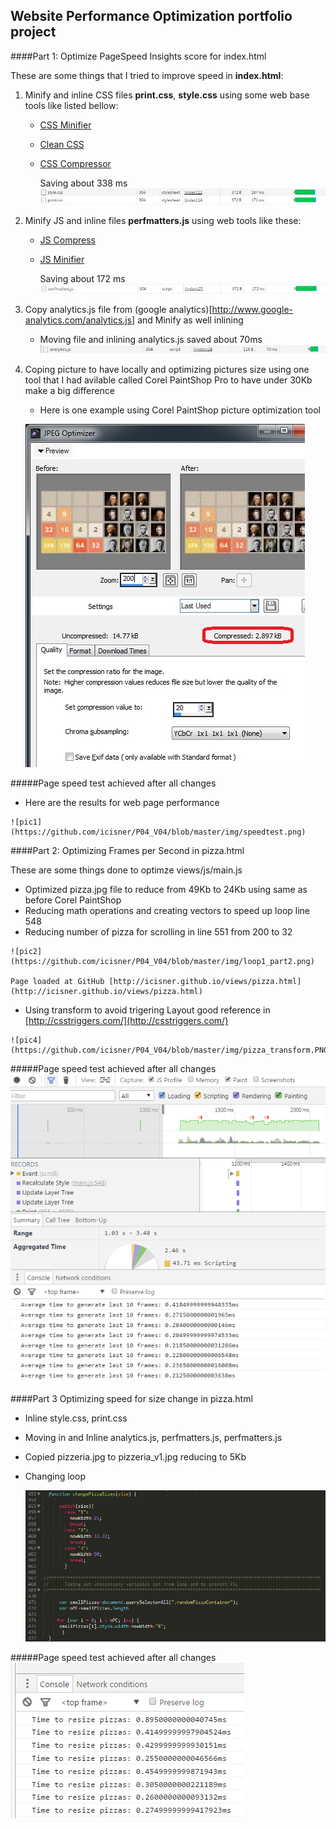 ## Website Performance Optimization portfolio project

####Part 1: Optimize PageSpeed Insights score for index.html

These are some things that I tried to improve speed in **index.html**:

1. Minify and inline CSS files **print.css**, **style.css** using some web base tools like listed bellow:

    * [CSS Minifier](https://cssminifier.com/)
    * [Clean CSS](http://www.cleancss.com/css-minify/)
    * [CSS Compressor](http://csscompressor.com/)
    
      Saving about 338 ms 
      ![test](https://github.com/icisner/P04_V04/blob/master/img/CSS_1.JPG)
    
2. Minify JS and inline files **perfmatters.js** using web tools like these:

   * [JS Compress](http://jscompress.com/)
   * [JS Minifier](https://javascript-minifier.com/)
    
      Saving about 172 ms 
      ![test2](https://github.com/icisner/P04_V04/blob/master/img/JS_1.JPG)
   
3. Copy analytics.js file from (google analytics)[http://www.google-analytics.com/analytics.js] and Minify as well inlining
   * Moving file and inlining analytics.js saved about 70ms
      ![test3](https://github.com/icisner/P04_V04/blob/master/img/analytics_js.JPG)

4. Coping picture to have locally and optimizing pictures size using one tool that I had avilable called Corel PaintShop Pro to have under 30Kb make a big difference
   
   * Here is one example using Corel PaintShop picture optimization tool
   
	![pic](https://github.com/icisner/P04_V04/blob/master/img/CorelPaintShop.jpg)

#####Page speed test achieved after all changes

   * Here are the results for web page performance
   
	![pic1](https://github.com/icisner/P04_V04/blob/master/img/speedtest.png)


####Part 2: Optimizing Frames per Second in pizza.html

These are some things done to optimze views/js/main.js

   * Optimized pizza.jpg file to reduce from 49Kb to 24Kb using same as before Corel PaintShop
   * Reducing math operations and creating vectors to speed up loop  line 548
   * Reducing number of pizza for scrolling in line 551 from 200 to 32

	![pic2](https://github.com/icisner/P04_V04/blob/master/img/loop1_part2.png)

	Page loaded at GitHub [http://icisner.github.io/views/pizza.html](http://icisner.github.io/views/pizza.html)
	
   * Using transform to avoid trigering Layout good reference in  [http://csstriggers.com/](http://csstriggers.com/)
	
	![pic4](https://github.com/icisner/P04_V04/blob/master/img/pizza_transform.PNG)

#####Page speed test achieved after all changes
   ![pic5](https://github.com/icisner/P04_V04/blob/master/img/prj2_60fps.PNG)
   
####Part 3 Optimizing speed for size change in pizza.html

  * Inline style.css, print.css 
  * Moving in and Inline  analytics.js, perfmatters.js, perfmatters.js
  * Copied pizzeria.jpg to pizzeria_v1.jpg reducing to 5Kb
  * Changing loop 
  
    ![pic6](https://github.com/icisner/P04_V04/blob/master/img/loop2_part1.png)

#####Page speed test achieved after all changes
    ![pic7](https://github.com/icisner/P04_V04/blob/master/img/prj3_resize.PNG)
